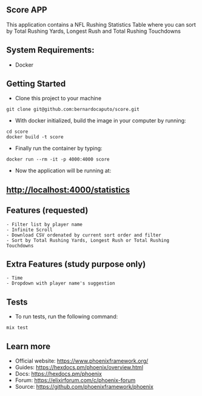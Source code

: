 ## Score APP

This application contains a NFL Rushing Statistics Table where you can sort by Total Rushing Yards, Longest Rush and Total Rushing Touchdowns

## System Requirements:
  - Docker

## Getting Started
  - Clone this project to your machine

```
git clone git@github.com:bernardocaputo/score.git
```

  - With docker initialized, build the image in your computer by running: 
```
cd score
docker build -t score 
```

  - Finally run the container by typing:
```
docker run --rm -it -p 4000:4000 score
```

  - Now the application will be running at:
## [http://localhost:4000/statistics](http://localhost:4000/statistics)

## Features (requested)
    - Filter list by player name
    - Infinite Scroll
    - Download CSV ordenated by current sort order and filter
    - Sort by Total Rushing Yards, Longest Rush or Total Rushing Touchdowns
    
## Extra Features (study purpose only)
    - Time
    - Dropdown with player name's suggestion

## Tests
  - To run tests, run the following command:

```
mix test
```

## Learn more
  * Official website: https://www.phoenixframework.org/
  * Guides: https://hexdocs.pm/phoenix/overview.html
  * Docs: https://hexdocs.pm/phoenix
  * Forum: https://elixirforum.com/c/phoenix-forum
  * Source: https://github.com/phoenixframework/phoenix
